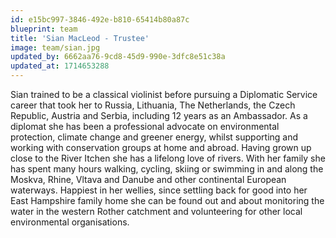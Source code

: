 ```yaml
---
id: e15bc997-3846-492e-b810-65414b80a87c
blueprint: team
title: 'Sian MacLeod - Trustee'
image: team/sian.jpg
updated_by: 6662aa76-9cd8-45d9-990e-3dfc8e51c38a
updated_at: 1714653288
---
```

Sian trained to be a classical violinist before pursuing a Diplomatic Service career that took her to Russia, Lithuania, The Netherlands, the Czech Republic, Austria and Serbia, including 12 years as an Ambassador.  As a diplomat she has been a professional advocate on environmental protection, climate change and greener energy, whilst supporting and working with conservation groups at home and abroad. Having grown up close to the River Itchen she has a lifelong love of rivers. With her family she has spent many hours walking, cycling, skiing or swimming in and along the Moskva, Rhine, Vltava and Danube and other continental European waterways.  Happiest in her wellies, since settling back for good into her East Hampshire family home she can be found out and about monitoring the water in the western Rother catchment and volunteering for other local environmental organisations.